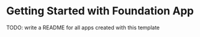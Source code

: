 # Getting Started with Foundation App

TODO: write a README for all apps created with this template

